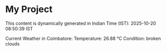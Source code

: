 # My Project

This content is dynamically generated in Indian Time (IST): 2025-10-20 08:50:39 IST


Current Weather in Coimbatore:
Temperature: 26.88 °C
Condition: broken clouds
